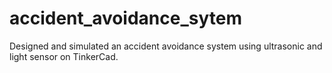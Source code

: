 # accident_avoidance_sytem
Designed and simulated an accident avoidance system using ultrasonic and light sensor on TinkerCad. 
